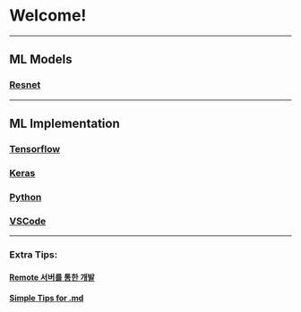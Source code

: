 # Welcome!

---

## ML Models

### [Resnet](ML_Models/ResNet.md)

---

## ML Implementation

### [Tensorflow](https://github.com/elemag1414/ML_STUDY/blob/master/Tensorflow/README.md)

### [Keras](https://github.com/elemag1414/ML_STUDY/blob/master/Keras/README.md)

### [Python](https://github.com/elemag1414/ML_STUDY/blob/master/Python/README.md)

### [VSCode](https://github.com/elemag1414/ML_STUDY/blob/master/VSCode/README.md)

---

### Extra Tips:

#### [Remote 서버를 통한 개발](Dev_On_Remote/Dev_On_Remote.md)

#### [Simple Tips for .md](https://help.github.com/en/articles/basic-writing-and-formatting-syntax)
